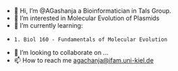 - 👋 Hi, I’m @AGashanja a Bioinformatician in Tals Group.
- 👀 I’m interested in Molecular Evolution of Plasmids
- 🌱 I’m currently learning:
-     1. Biol 160 - Fundamentals of Molecular Evolution
- 💞️ I’m looking to collaborate on ...
- 📫 How to reach me agachanja@ifam.uni-kiel.de


<!---
AGashanja/AGashanja is a ✨ special ✨ repository because its `README.md` (this file) appears on your GitHub profile.
You can click the Preview link to take a look at your changes.
--->
